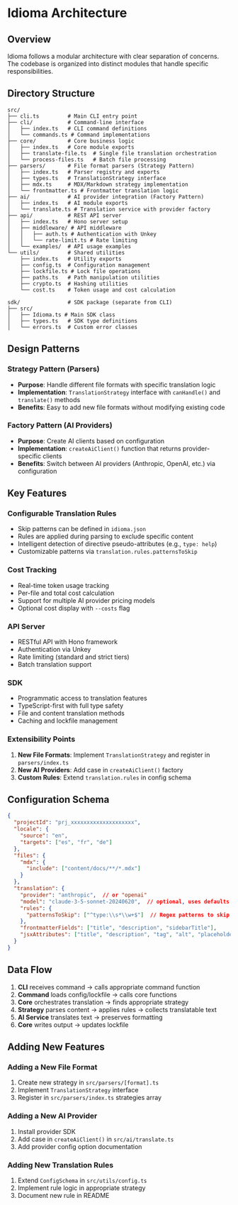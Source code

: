 # Idioma Architecture

## Overview

Idioma follows a modular architecture with clear separation of concerns. The codebase is organized into distinct modules that handle specific responsibilities.

## Directory Structure

```
src/
├── cli.ts         # Main CLI entry point
├── cli/           # Command-line interface
│   ├── index.ts   # CLI command definitions
│   └── commands.ts # Command implementations
├── core/          # Core business logic
│   ├── index.ts   # Core module exports
│   ├── translate-file.ts  # Single file translation orchestration
│   └── process-files.ts   # Batch file processing
├── parsers/       # File format parsers (Strategy Pattern)
│   ├── index.ts   # Parser registry and exports
│   ├── types.ts   # TranslationStrategy interface
│   ├── mdx.ts     # MDX/Markdown strategy implementation
│   └── frontmatter.ts # Frontmatter translation logic
├── ai/            # AI provider integration (Factory Pattern)
│   ├── index.ts   # AI module exports
│   └── translate.ts # Translation service with provider factory
├── api/           # REST API server
│   ├── index.ts   # Hono server setup
│   ├── middleware/ # API middleware
│   │   ├── auth.ts # Authentication with Unkey
│   │   └── rate-limit.ts # Rate limiting
│   └── examples/  # API usage examples
└── utils/         # Shared utilities
    ├── index.ts   # Utility exports
    ├── config.ts  # Configuration management
    ├── lockfile.ts # Lock file operations
    ├── paths.ts   # Path manipulation utilities
    ├── crypto.ts  # Hashing utilities
    └── cost.ts    # Token usage and cost calculation

sdk/               # SDK package (separate from CLI)
├── src/
│   ├── Idioma.ts # Main SDK class
│   ├── types.ts   # SDK type definitions
│   └── errors.ts  # Custom error classes
```

## Design Patterns

### Strategy Pattern (Parsers)
- **Purpose**: Handle different file formats with specific translation logic
- **Implementation**: `TranslationStrategy` interface with `canHandle()` and `translate()` methods
- **Benefits**: Easy to add new file formats without modifying existing code

### Factory Pattern (AI Providers)
- **Purpose**: Create AI clients based on configuration
- **Implementation**: `createAiClient()` function that returns provider-specific clients
- **Benefits**: Switch between AI providers (Anthropic, OpenAI, etc.) via configuration

## Key Features

### Configurable Translation Rules
- Skip patterns can be defined in `idioma.json`
- Rules are applied during parsing to exclude specific content
- Intelligent detection of directive pseudo-attributes (e.g., `type: help`)
- Customizable patterns via `translation.rules.patternsToSkip`

### Cost Tracking
- Real-time token usage tracking
- Per-file and total cost calculation
- Support for multiple AI provider pricing models
- Optional cost display with `--costs` flag

### API Server
- RESTful API with Hono framework
- Authentication via Unkey
- Rate limiting (standard and strict tiers)
- Batch translation support

### SDK
- Programmatic access to translation features
- TypeScript-first with full type safety
- File and content translation methods
- Caching and lockfile management

### Extensibility Points
1. **New File Formats**: Implement `TranslationStrategy` and register in `parsers/index.ts`
2. **New AI Providers**: Add case in `createAiClient()` factory
3. **Custom Rules**: Extend `translation.rules` in config schema

## Configuration Schema

```json
{
  "projectId": "prj_xxxxxxxxxxxxxxxxxxxx",
  "locale": {
    "source": "en",
    "targets": ["es", "fr", "de"]
  },
  "files": {
    "mdx": {
      "include": ["content/docs/**/*.mdx"]
    }
  },
  "translation": {
    "provider": "anthropic",  // or "openai"
    "model": "claude-3-5-sonnet-20240620",  // optional, uses defaults
    "rules": {
      "patternsToSkip": ["^type:\\s*\\w+$"]  // Regex patterns to skip
    },
    "frontmatterFields": ["title", "description", "sidebarTitle"],
    "jsxAttributes": ["title", "description", "tag", "alt", "placeholder", "label"]
  }
}
```

## Data Flow

1. **CLI** receives command → calls appropriate command function
2. **Command** loads config/lockfile → calls core functions
3. **Core** orchestrates translation → finds appropriate strategy
4. **Strategy** parses content → applies rules → collects translatable text
5. **AI Service** translates text → preserves formatting
6. **Core** writes output → updates lockfile

## Adding New Features

### Adding a New File Format
1. Create new strategy in `src/parsers/[format].ts`
2. Implement `TranslationStrategy` interface
3. Register in `src/parsers/index.ts` strategies array

### Adding a New AI Provider
1. Install provider SDK
2. Add case in `createAiClient()` in `src/ai/translate.ts`
3. Add provider config option documentation

### Adding New Translation Rules
1. Extend `ConfigSchema` in `src/utils/config.ts`
2. Implement rule logic in appropriate strategy
3. Document new rule in README